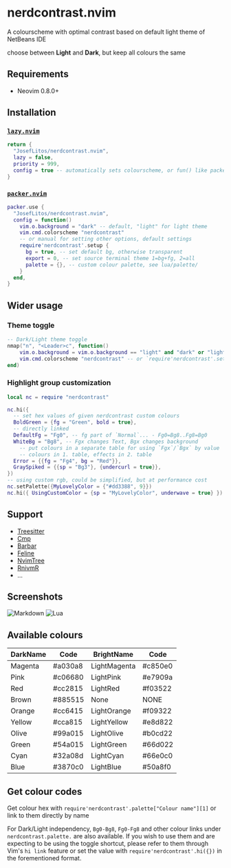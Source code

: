 # nerdcontrast.nvim

A colourscheme with optimal contrast based on default light theme of NetBeans IDE

choose between **Light** and **Dark**, but keep all colours the same

## Requirements

- Neovim 0.8.0+

## Installation

### [`lazy.nvim`](https://github.com/folke/lazy.nvim)

```lua
return {
  "JosefLitos/nerdcontrast.nvim",
  lazy = false,
  priority = 999,
  config = true -- automatically sets colourscheme, or fun() like packer
}
```

### [`packer.nvim`](https://github.com/wbthomason/packer.nvim)

```lua
packer.use {
  "JosefLitos/nerdcontrast.nvim",
  config = function()
    vim.o.background = "dark" -- default, "light" for light theme
    vim.cmd.colorscheme "nerdcontrast"
    -- or manual for setting other options, default settings
    require'nerdcontrast'.setup {
      bg = true, -- set default bg, otherwise transparent
      export = 0, -- set source terminal theme 1=bg+fg, 2=all
      palette = {}, -- custom colour palette, see lua/palette/
    }
  end,
}
```

## Wider usage

### Theme toggle

```lua
-- Dark/Light theme toggle
nmap("n", "<Leader>c", function()
	vim.o.background = vim.o.background == "light" and "dark" or "light"
	vim.cmd.colorscheme "nerdcontrast" -- or `require'nerdcontrast'.setup()`
end)
```

### Highlight group customization

```lua
local nc = require "nerdcontrast"

nc.hi({
  -- set hex values of given nerdcontrast custom colours
  BoldGreen = {fg = "Green", bold = true},
  -- directly linked
  DefaultFg = "Fg0", -- fg part of `Normal`... - Fg0=Bg8..Fg8=Bg0
  WhiteBg = "Bg8", -- Fgx changes Text, Bgx changes background
	-- put colours in a separate table for using `Fgx`/`Bgx` by value
	-- colours in 1. table, effects in 2. table
  Error = {{fg = "Fg4", bg = "Red"}},
  GraySpiked = {{sp = "Bg3"}, {undercurl = true}},
})
-- using custom rgb, could be simplified, but at performance cost
nc.setPalette({MyLovelyColor = {"#dd3388", 9}})
nc.hi({ UsingCustomColor = {sp = "MyLovelyColor", underwave = true} })
```

## Support

- [Treesitter](https://github.com/nvim-treesitter/nvim-treesitter)
- [Cmp](https://github.com/hrsh7th/nvim-cmp)
- [Barbar](https://github.com/romgrk/barbar.nvim)
- [Feline](https://github.com/feline-nvim/feline.nvim)
- [NvimTree](https://github.com/kyazdani42/nvim-tree.lua)
- [RnivmR](https://github.com/kevinhwang91/rnvimr)
- ...

## Screenshots

![Markdown](https://user-images.githubusercontent.com/54900518/208907793-5ddb1616-b96c-461f-8d89-73bc525ab885.png)
![Lua](https://user-images.githubusercontent.com/54900518/208909818-5550485a-652f-43cd-9328-ca536dddb4d8.png)

## Available colours

| DarkName | Code    | BrightName   | Code    |
| -------- | ------- | ------------ | ------- |
| Magenta  | #a030a8 | LightMagenta | #c850e0 |
| Pink     | #c06680 | LightPink    | #e7909a |
| Red      | #cc2815 | LightRed     | #f03522 |
| Brown    | #885515 | None         | NONE    |
| Orange   | #cc6415 | LightOrange  | #f09322 |
| Yellow   | #cca815 | LightYellow  | #e8d822 |
| Olive    | #99a015 | LightOlive   | #b0cd22 |
| Green    | #54a015 | LightGreen   | #66d022 |
| Cyan     | #32a08d | LightCyan    | #66e0c0 |
| Blue     | #3870c0 | LightBlue    | #50a8f0 |

## Get colour codes

Get colour hex with `require'nerdcontrast'.palette["Colour name"][1]`
or link to them directly by name

For Dark/Light independency, `Bg0-Bg8`, `Fg0-Fg8` and other colour links under `nerdcontrast.palette.` are also available. If you
wish to use them and are expecting to be using the toggle shortcut, please refer to them through
Vim's `hi link` feature or set the value with `require'nerdcontrast'.hi({})` in the forementioned
format.
